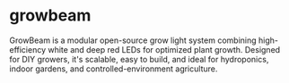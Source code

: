# growbeam
GrowBeam is a modular open-source grow light system combining high-efficiency white and deep red LEDs for optimized plant growth. Designed for DIY growers, it's scalable, easy to build, and ideal for hydroponics, indoor gardens, and controlled-environment agriculture.
